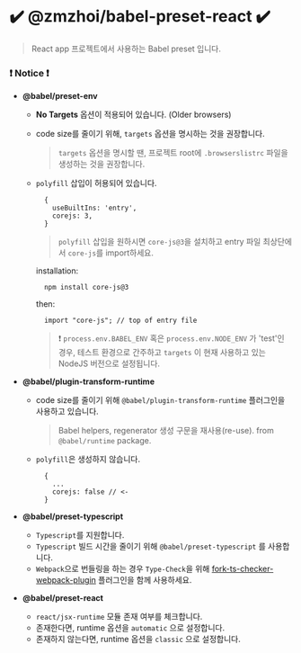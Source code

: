# ✔️ @zmzhoi/babel-preset-react ✔️

> React app 프로젝트에서 사용하는 Babel preset 입니다.

### ❗️ Notice ❗️

- **@babel/preset-env**

  - **No Targets** 옵션이 적용되어 있습니다. (Older browsers)
  - code size를 줄이기 위해, `targets` 옵션을 명시하는 것을 권장합니다.
    >`targets` 옵션을 명시할 땐, 프로젝트 root에 `.browserslistrc` 파일을 생성하는 것을 권장합니다.
  - `polyfill` 삽입이 허용되어 있습니다.

    ```
      {
        useBuiltIns: 'entry',
        corejs: 3,
      }
    ```

    >`polyfill` 삽입을 원하시면 `core-js@3`을 설치하고 entry 파일 최상단에서 `core-js`를 import하세요.

    installation:

    ```
      npm install core-js@3
    ```

    then:

    ```
      import "core-js"; // top of entry file
    ```

    > ❗️ `process.env.BABEL_ENV` 혹은 `process.env.NODE_ENV` 가 'test'인 경우, 테스트 환경으로 간주하고 `targets` 이 현재 사용하고 있는 NodeJS 버전으로 설정됩니다.

- **@babel/plugin-transform-runtime**
  - code size를 줄이기 위해 `@babel/plugin-transform-runtime` 플러그인을 사용하고 있습니다.
    > Babel helpers, regenerator 생성 구문을 재사용(re-use). from `@babel/runtime` package.
  - `polyfill`은 생성하지 않습니다.
    ```
      {
        ...
        corejs: false // <-
      }
    ```

- **@babel/preset-typescript**

  - `Typescript`를 지원합니다.
  - `Typescript` 빌드 시간을 줄이기 위해 `@babel/preset-typescript` 를 사용합니다.
  - `Webpack`으로 번들링을 하는 경우 `Type-Check`을 위해 [fork-ts-checker-webpack-plugin](https://github.com/TypeStrong/fork-ts-checker-webpack-plugin) 플러그인을 함께 사용하세요.
    

- **@babel/preset-react**
  - `react/jsx-runtime` 모듈 존재 여부를 체크합니다.
  - 존재한다면, runtime 옵션을 `automatic` 으로 설정합니다.
  - 존재하지 않는다면, runtime 옵션을 `classic` 으로 설정합니다.
